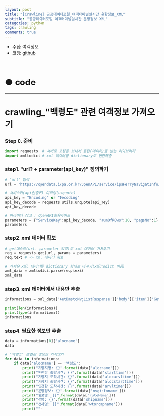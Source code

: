 ```yaml
---
layout: post
title: "[Crawling] 공공데이터포털_여객터미널실시간 운항정보_XML"
subtitle: "공공데이터포털_여객터미널실시간 운항정보_XML"
categories: python
tags: crawling
comments: true
---
```


* 수집: 여객정보
* 코딩: [github](https://github.com/JeongJaeyoung0/crawling/blob/08ec6eb164e5732054e0d1c9fbac363e9206c214/crawling_%EA%B3%B5%EA%B3%B5%EB%8D%B0%EC%9D%B4%ED%84%B0%ED%8F%AC%ED%84%B8_%EC%97%AC%EA%B0%9D%ED%84%B0%EB%AF%B8%EB%84%90%EC%8B%A4%EC%8B%9C%EA%B0%84_%EC%9A%B4%ED%95%AD%EC%A0%95%EB%B3%B4_XML.ipynb "github")

<br>

# ● code

***

# crawling_"백령도" 관련 여객정보 가져오기

### Step 0. 준비


```python
import requests  # 서버로 요청을 보내서 응답(데이터)을 받는 라이브러리
import xmltodict # xml 데이터를 dictionary로 변환해줌
```

### step1. "url? + parameter(api_key)" 정의하기


```python
# "url" 입력
url = "https://opendata.icpa.or.kr/OpenAPI/service/ipaFerryNavigatInfo/getDmstcNvgList" 

# 서비스키(api인증키) 디코딩(unquote)
api_key = "Encoding" or "Decoding"
api_key_decode = requests.utils.unquote(api_key)
api_key_decode
```


```python
# 파라미터 참고 : OpenAPI활용가이드
parameters = {"ServiceKey":api_key_decode, "numOfROws":10, "pageNo":1}
parameters
```

### step2. xml 데이터 확보


```python
# get메소드(url, parameter 입력)로 xml 데이터 가져오기
req = requests.get(url, params = parameters)
req.text # -> xml 데이터 확보
```


```python
# 가져온 xml 데이터를 dictionary 형태로 바꾸기(xmltodict 이용)
xml_data = xmltodict.parse(req.text)
xml_data
```

### step3. xml 데이터에서 내용만 추출


```python
informations = xml_data['GetDmstcNvgListResponse']['body']['item']['GetDmstcNvgListVO']

print(len(informations))
print(type(informations))
informations
```

### step4. 필요한 정보만 추출


```python
data = informations[0]['alocname']
data
```


```python
# "백령도" 관련된 정보만 가져오기
for data in informations:
    if data['alocname'] == '백령도':
        print("기항지명: {}".format(data['alocname']))
        print("인천항 출발시간: {}".format(data['starttime']))
        print("기항지 도착시간: {}".format(data['alocarvltime']))
        print("기항지 출발시간: {}".format(data['alocstarttime']))
        print("인천항 도착시간: {}".format(data['arvltime']))
        print("운항정보: {}".format(data['nvginfoname']))
        print("항로명: {}".format(data['ruteName']))
        print("선명: {}".format(data['shipname']))
        print("선사명: {}".format(data['wtorcmpname']))
        print("")
```


```python

```
